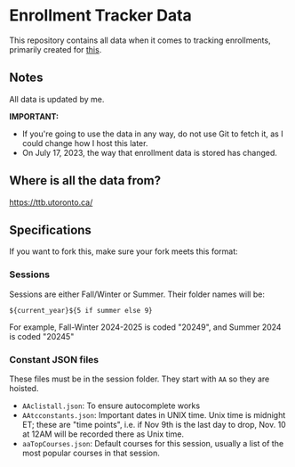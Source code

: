 # Enrollment Tracker Data

This repository contains all data when it comes to tracking enrollments,
primarily created for [this](https://github.com/ICPRplshelp/UofT-Enrollment-Tracker).

## Notes

All data is updated by me.

**IMPORTANT:**

- If you're going to use the data in any way, do not use Git to fetch it, as I could change how I host this later.
- On July 17, 2023, the way that enrollment data is stored has changed.

## Where is all the data from?

https://ttb.utoronto.ca/

## Specifications

If you want to fork this, make sure your fork meets this format:

### Sessions

Sessions are either Fall/Winter or Summer. Their folder names will be:

`${current_year}${5 if summer else 9}`

For example, Fall-Winter 2024-2025 is coded "20249", and Summer 2024 is
coded "20245"

### Constant JSON files

These files must be in the session folder. They start with `AA` so they are hoisted.

- `AAclistall.json`: To ensure autocomplete works
- `AAtcconstants.json`: Important dates in UNIX time. Unix time is midnight ET; these are "time points", i.e. if Nov 9th is the last day to drop, Nov. 10 at 12AM will be recorded there as Unix time.
- `aaTopCourses.json`: Default courses for this session, usually a list of the most popular courses in that session.


<!--
To generate these files, run 

```
cd utility_scripts
python generate_autocomplete.py <SESSION>
python generate_constants.py <SESSION>
python generate_top_courses.py <SESSION>

```
-->